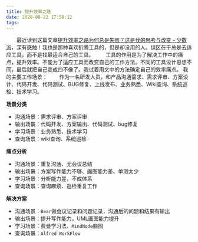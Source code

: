 ```yaml
---
title: 提升效率之路
date: 2020-08-22 17:58:12
tags:
---
```


　　最近读到这篇文章[提升效率之路为何总是失败？这是我的思考与改变 - 少数派](https://sspai.com/post/60079)，深有感触！我也是那种喜欢折腾工具的，但是却没用的人。误区在于总是去适应工具，而不是找最适合自己的工具。
　　工具的作用是为了解决工作中的痛点，提升效率。不能为了适应工具而改变自己的工作方法。不同的工具设计思想不同，最后就把自己变成四不像了。我试着用文中的方法确定自己的效率痛点。
我的主要工作场景：
　　作为一名研发人员，和产品沟通需求、需求评审、方案设计、代码开发、代码测试、BUG修复、上线发布、业务熟悉、Wiki查询、系统巡检、技术学习。

**场景分类**
* 沟通场景：需求评审、方案评审
* 输出场景：代码开发、方案输出、代码测试、bug修复
* 学习场景：业务熟悉、技术学习
* 查询场景：wiki查询、系统巡检
  
**痛点分析**
* 沟通场景：重复沟通、无会议总结
* 输出场景：方案写作能力不够、画图能力差、单测太少
* 学习场景：分析能力差，不成体系
* 查询场景：查询麻烦、巡检重复工作
  
**解决方案**
* 沟通场景：`Bear`做会议记录和问题记录，沟通后的问题和结果有输出
* 输出场景：提升写作能力，UML画图能力提升
* 学习场景：费曼学习法、`MindNode`脑图
* 查询场景：`Alfred WorkFlow`